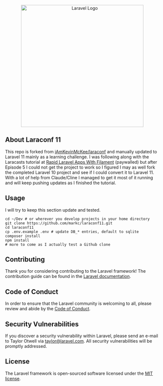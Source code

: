 <p align="center"><a href="https://laravel.com" target="_blank"><img src="https://raw.githubusercontent.com/laravel/art/master/logo-lockup/5%20SVG/2%20CMYK/1%20Full%20Color/laravel-logolockup-cmyk-red.svg" width="400" alt="Laravel Logo"></a></p>

## About Laraconf 11

This repo is forked from [iAmKevinMcKee/laraconf](https://github.com/iAmKevinMcKee/laraconf)
and manually updated to Laravel 11 mainly as a learning challenge. I was following along
with the Laracasts tutorial at [Rapid Laravel Apps With Filament](https://laracasts.com/series/rapid-laravel-development-with-filament/) (paywalled) but after Episode 5 I could not
get the project to work so I figured I may as well fork the completed Laravel 10 project and see if I could convert it to Laravel 11. With a lot of help from Claude/Cline I managed to
get it most of it running and will keep pushing updates as I finished the tutorial.

## Usage

I will try to keep this section update and tested.

```
cd ~/Dev # or wherever you develop projects in your home directory
git clone https://github.com/markc/laraconf11.git
cd laraconf11
cp .env.example .env # update DB_* entries, default to sqlite
composer install
npm install
# more to come as I actually test a Github clone
```

## Contributing

Thank you for considering contributing to the Laravel framework! The contribution guide can be found in the [Laravel documentation](https://laravel.com/docs/contributions).

## Code of Conduct

In order to ensure that the Laravel community is welcoming to all, please review and abide by the [Code of Conduct](https://laravel.com/docs/contributions#code-of-conduct).

## Security Vulnerabilities

If you discover a security vulnerability within Laravel, please send an e-mail to Taylor Otwell via [taylor@laravel.com](mailto:taylor@laravel.com). All security vulnerabilities will be promptly addressed.

## License

The Laravel framework is open-sourced software licensed under the [MIT license](https://opensource.org/licenses/MIT).
